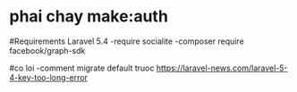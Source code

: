 # phai chay make:auth
#Requirements
Laravel 5.4
-require socialite
-composer require facebook/graph-sdk

#co loi
-comment migrate default truoc
https://laravel-news.com/laravel-5-4-key-too-long-error